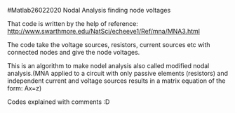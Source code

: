 #Matlab26022020
Nodal Analysis finding node voltages


That code is written by the help of reference:
http://www.swarthmore.edu/NatSci/echeeve1/Ref/mna/MNA3.html

The code take the voltage sources, resistors, current sources etc with connected nodes and
give the node voltages.

This is an algorithm to make nodel analysis also called modified nodal analysis.(MNA applied to a circuit with only passive elements (resistors) and
independent current and voltage sources results in a matrix equation of the form: Ax=z)

Codes explained with comments :D
